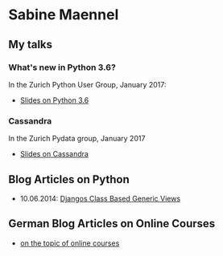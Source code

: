 # Sabine Maennel

## My talks

### What's new in Python 3.6?
In the Zurich Python User Group, January 2017:
- [Slides on Python 3.6](python3_6-talk/python3_6.html#/1) 

### Cassandra
In the Zurich Pydata group, January 2017
- [Slides on Cassandra](cassandra-talk/cassandra.html#/1)

## Blog Articles on Python

- 10.06.2014: [Djangos Class Based Generic Views](blog_articles/djangos_class_based_generic_views/djangos_class_based_generic_views.md)

## German Blog Articles on Online Courses
- [on the topic of online courses](onlinekurstechnik)
